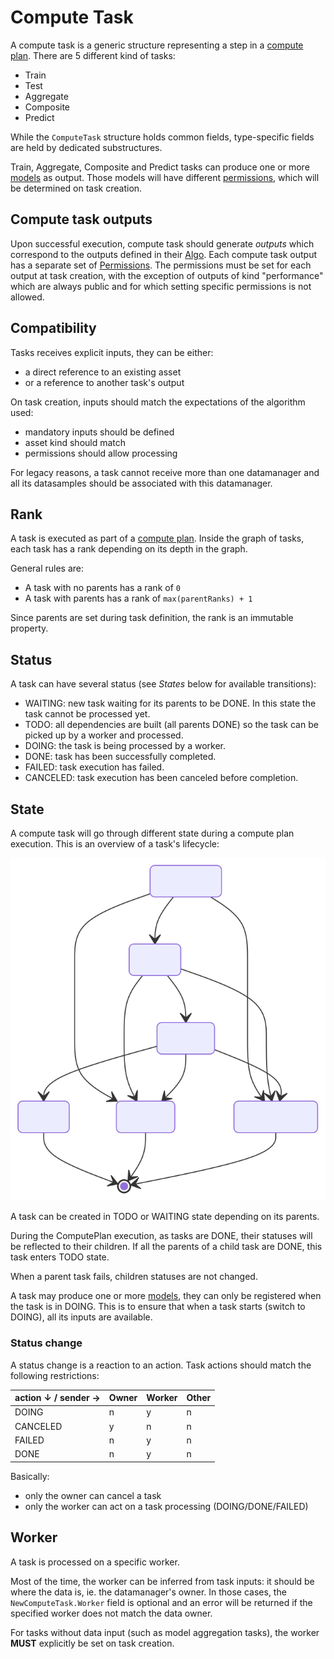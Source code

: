 # Compute Task

A compute task is a generic structure representing a step in a [compute plan](./computeplan.md).
There are 5 different kind of tasks:

- Train
- Test
- Aggregate
- Composite
- Predict

While the `ComputeTask` structure holds common fields, type-specific fields are held by dedicated substructures.

Train, Aggregate, Composite and Predict tasks can produce one or more [models](./model.md) as output.
Those models will have different [permissions](./permissions.md), which will be determined on task creation.

## Compute task outputs

Upon successful execution, compute task should generate *outputs* which correspond to the outputs defined in their [Algo](./algo.md).
Each compute task output has a separate set of [Permissions](../permissions.md).
The permissions must be set for each output at task creation,
with the exception of outputs of kind "performance" which are always public and for which setting specific permissions is not allowed.

## Compatibility

Tasks receives explicit inputs, they can be either:

- a direct reference to an existing asset
- or a reference to another task's output

On task creation, inputs should match the expectations of the algorithm used:

- mandatory inputs should be defined
- asset kind should match
- permissions should allow processing

For legacy reasons, a task cannot receive more than one datamanager
and all its datasamples should be associated with this datamanager.

## Rank

A task is executed as part of a [compute plan](./computeplan.md).
Inside the graph of tasks, each task has a rank depending on its depth in the graph.

General rules are:

- A task with no parents has a rank of `0`
- A task with parents has a rank of `max(parentRanks) + 1`

Since parents are set during task definition, the rank is an immutable property.

## Status

A task can have several status (see *States* below for available transitions):

- WAITING: new task waiting for its parents to be DONE. In this state the task cannot be processed yet.
- TODO: all dependencies are built (all parents DONE) so the task can be picked up by a worker and processed.
- DOING: the task is being processed by a worker.
- DONE: task has been successfully completed.
- FAILED: task execution has failed.
- CANCELED: task execution has been canceled before completion.

## State

A compute task will go through different state during a compute plan execution.
This is an overview of a task's lifecycle:

![](./schemas/computetask.state.svg)

A task can be created in TODO or WAITING state depending on its parents.

During the ComputePlan execution, as tasks are DONE, their statuses will be reflected to their children.
If all the parents of a child task are DONE, this task enters TODO state.

When a parent task fails, children statuses are not changed.

A task may produce one or more [models](./model.md), they can only be registered when the task is in DOING.
This is to ensure that when a task starts (switch to DOING), all its inputs are available.

### Status change

A status change is a reaction to an action.
Task actions should match the following restrictions:

| action ↓ / sender → | Owner | Worker | Other |
|---------------------|-------|--------|-------|
| DOING               | n     | y      | n     |
| CANCELED            | y     | n      | n     |
| FAILED              | n     | y      | n     |
| DONE                | n     | y      | n     |

Basically:

- only the owner can cancel a task
- only the worker can act on a task processing (DOING/DONE/FAILED)

## Worker

A task is processed on a specific worker.

Most of the time, the worker can be inferred from task inputs: it should be where the data is, ie. the datamanager's owner.
In those cases, the `NewComputeTask.Worker` field is optional and an error will be returned if the specified worker does not match the data owner.

For tasks without data input (such as model aggregation tasks), the worker **MUST** explicitly be set on task creation.
